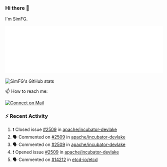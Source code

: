 ### Hi there 👋

I'm SimFG.

![Metrics](/metrics.plugin.followup.user.svg)

![SimFG's GitHub stats](https://github-readme-stats.vercel.app/api?username=SimFG&show_icons=true&theme=radical&count_private=true)

📫 How to reach me:

[![Connect on Mail](https://img.shields.io/badge/Ask%20me-anything-1abc9c.svg)](mailto:1142838399@qq.com)

### :zap: Recent Activity

<!--START_SECTION:activity-->
1. ❗️ Closed issue [#2509](https://github.com/apache/incubator-devlake/issues/2509) in [apache/incubator-devlake](https://github.com/apache/incubator-devlake)
2. 🗣 Commented on [#2509](https://github.com/apache/incubator-devlake/issues/2509) in [apache/incubator-devlake](https://github.com/apache/incubator-devlake)
3. 🗣 Commented on [#2509](https://github.com/apache/incubator-devlake/issues/2509) in [apache/incubator-devlake](https://github.com/apache/incubator-devlake)
4. ❗️ Opened issue [#2509](https://github.com/apache/incubator-devlake/issues/2509) in [apache/incubator-devlake](https://github.com/apache/incubator-devlake)
5. 🗣 Commented on [#14212](https://github.com/etcd-io/etcd/issues/14212) in [etcd-io/etcd](https://github.com/etcd-io/etcd)
<!--END_SECTION:activity-->

